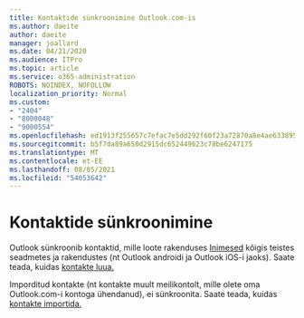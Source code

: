 ```yaml
---
title: Kontaktide sünkroonimine Outlook.com-is
ms.author: daeite
author: daeite
manager: joallard
ms.date: 04/21/2020
ms.audience: ITPro
ms.topic: article
ms.service: o365-administration
ROBOTS: NOINDEX, NOFOLLOW
localization_priority: Normal
ms.custom:
- "2404"
- "8000048"
- "9000554"
ms.openlocfilehash: ed1913f255657c7efac7e5dd292f60f23a72870a8e4ae6338952e790416dd993
ms.sourcegitcommit: b5f7da89a650d2915dc652449623c78be6247175
ms.translationtype: MT
ms.contentlocale: et-EE
ms.lasthandoff: 08/05/2021
ms.locfileid: "54053642"
---
```

# <a name="sync-contacts"></a>Kontaktide sünkroonimine

Outlook sünkroonib kontaktid, mille loote rakenduses [Inimesed](https://outlook.live.com/people/) kõigis teistes seadmetes ja rakendustes (nt Outlook androidi ja Outlook iOS-i jaoks). Saate teada, kuidas [kontakte luua.](https://support.office.com/article/5b909158-036e-4820-92f7-2a27f57b9f01)

Imporditud kontakte (nt kontakte muult meilikontolt, mille olete oma Outlook.com-i kontoga ühendanud), ei sünkroonita. Saate teada, kuidas [kontakte importida.](https://support.office.com/article/285a3b55-8d93-4ac8-93df-43fffd13b2f1)